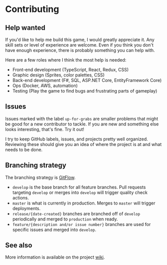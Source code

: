 # Contributing

## Help wanted

If you'd like to help me build this game, I would greatly appreciate it. Any skill sets or level of experience are welcome. Even if you think you don't have enough experience, there is probably something you can help with.

Here are a few roles where I think the most help is needed:

- Front-end development (TypeScript, React, Redux, CSS)
- Graphic design (Sprites, color palettes, CSS)
- Back-end development (F#, SQL, ASP.NET Core, EntityFramework Core)
- Ops (Docker, AWS, automation)
- Testing (Play the game to find bugs and frustrating parts of gameplay)

## Issues

Issues marked with the label `up-for-grabs` are smaller problems that might be good for a new contributor to tackle. If you are new and something else looks interesting, that's fine. Try it out!

I try to keep GitHub labels, issues, and projects pretty well organized. Reviewing these should give you an idea of where the project is at and what needs to be done.

## Branching strategy

The branching strategy is [GitFlow](https://www.atlassian.com/git/tutorials/comparing-workflows/gitflow-workflow).

- `develop` is the base branch for all feature branches. Pull requests targeting `develop` or merges into `develop` will trigger quality check actions.
- `master` is what is currently in production. Merges to `master` will trigger deployments.
- `release/{date-created}` branches are branched off of `develop` periodically and merged to `production` when ready.
- `feature/{description and/or issue number}` branches are used for specific issues and merged into `develop`.

## See also

More information is available on the project [wiki](https://github.com/JamesFaix/Djambi-N/wiki).
